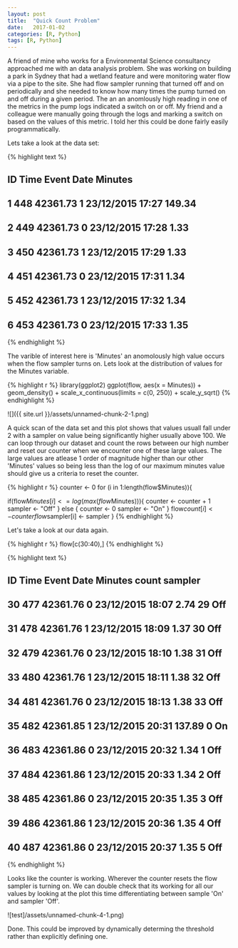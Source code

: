 ```yaml
---
layout: post
title:  "Quick Count Problem"
date:   2017-01-02
categories: [R, Python]
tags: [R, Python]
---
```



A friend of mine who works for a Environmental Science consultancy approached me with an data analysis problem. She was working on building a park in Sydney that had a wetland feature and were monitoring water flow via a pipe to the site. She had flow sampler running that turned off and on periodically and she needed to know how many times the pump turned on and off during a given period. The an an anomlously high reading in one of the metrics in the pump logs indicated a switch on or off. My friend and a colleague were manually going through the logs and marking a switch on based on the values of this metric. I told her this could be done fairly easily programmatically.



Lets take a look at the data set:


{% highlight text %}
##    ID     Time Event             Date Minutes
## 1 448 42361.73     1 23/12/2015 17:27  149.34
## 2 449 42361.73     0 23/12/2015 17:28    1.33
## 3 450 42361.73     1 23/12/2015 17:29    1.33
## 4 451 42361.73     0 23/12/2015 17:31    1.34
## 5 452 42361.73     1 23/12/2015 17:32    1.34
## 6 453 42361.73     0 23/12/2015 17:33    1.35
{% endhighlight %}

The varible of interest here is 'Minutes' an anomolously high value occurs when the flow sampler turns on. Lets look at the distribution of values for the Minutes variable. 


{% highlight r %}
library(ggplot2)
ggplot(flow, aes(x = Minutes)) +
  geom_density() +
  scale_x_continuous(limits = c(0, 250)) +
  scale_y_sqrt()
{% endhighlight %}

![]({{ site.url }}/assets/unnamed-chunk-2-1.png)

A quick scan of the data set and this plot shows that values usuall fall under 2 with a sampler on value being significantly higher usually above 100. We can loop through our dataset and count the rows between our high number and reset our counter when we encounter one of these large values.
The large values are atlease 1 order of magnitude higher than our other 'Minutes' values so being less than the log of our maximum minutes value should give us a criteria to reset the counter.


{% highlight r %}
counter <- 0
for (i in 1:length(flow$Minutes)){
  
   if(flow$Minutes[i] <= log(max(flow$Minutes))){
     counter <- counter + 1
     sampler <- "Off"
   } else {
     counter <- 0
     sampler <- "On"
   }
     flow$count[i] <- counter
     flow$sampler[i] <- sampler
}
{% endhighlight %}

Let's take a look at our data again.


{% highlight r %}
flow[c(30:40),]
{% endhighlight %}



{% highlight text %}
##     ID     Time Event             Date Minutes count sampler
## 30 477 42361.76     0 23/12/2015 18:07    2.74    29     Off
## 31 478 42361.76     1 23/12/2015 18:09    1.37    30     Off
## 32 479 42361.76     0 23/12/2015 18:10    1.38    31     Off
## 33 480 42361.76     1 23/12/2015 18:11    1.38    32     Off
## 34 481 42361.76     0 23/12/2015 18:13    1.38    33     Off
## 35 482 42361.85     1 23/12/2015 20:31  137.89     0      On
## 36 483 42361.86     0 23/12/2015 20:32    1.34     1     Off
## 37 484 42361.86     1 23/12/2015 20:33    1.34     2     Off
## 38 485 42361.86     0 23/12/2015 20:35    1.35     3     Off
## 39 486 42361.86     1 23/12/2015 20:36    1.35     4     Off
## 40 487 42361.86     0 23/12/2015 20:37    1.35     5     Off
{% endhighlight %}

Looks like the counter is working. Wherever the counter resets the flow sampler is turning on. We can double check that its working for all our values by looking at the plot this time differentiating between sample 'On' and sampler 'Off'.

![test]/assets/unnamed-chunk-4-1.png)

Done. This could be improved by dynamically determing the threshold rather than explicitly defining one. 

